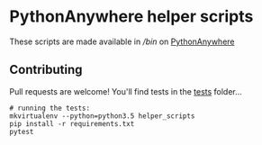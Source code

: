 # PythonAnywhere helper scripts

These scripts are made available in */bin* on [PythonAnywhere](https://www.pythonanywhere.com/)


## Contributing

Pull requests are welcome!  You'll find tests in the [tests](tests) folder...

    # running the tests:
    mkvirtualenv --python=python3.5 helper_scripts
    pip install -r requirements.txt
    pytest

